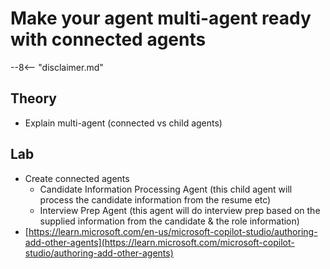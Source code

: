 # Make your agent multi-agent ready with connected agents

--8<-- "disclaimer.md"

## Theory

- Explain multi-agent (connected vs child agents)

## Lab

- Create connected agents
  - Candidate Information Processing Agent (this child agent will process the candidate information from the resume etc)
  - Interview Prep Agent (this agent will do interview prep based on the supplied information from the candidate & the role information)
- [https://learn.microsoft.com/en-us/microsoft-copilot-studio/authoring-add-other-agents](https://learn.microsoft.com/microsoft-copilot-studio/authoring-add-other-agents)
